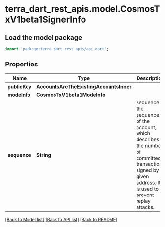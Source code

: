 # terra_dart_rest_apis.model.CosmosTxV1beta1SignerInfo

## Load the model package
```dart
import 'package:terra_dart_rest_apis/api.dart';
```

## Properties
Name | Type | Description | Notes
------------ | ------------- | ------------- | -------------
**publicKey** | [**AccountsAreTheExistingAccountsInner**](AccountsAreTheExistingAccountsInner.md) |  | [optional] 
**modeInfo** | [**CosmosTxV1beta1ModeInfo**](CosmosTxV1beta1ModeInfo.md) |  | [optional] 
**sequence** | **String** | sequence is the sequence of the account, which describes the number of committed transactions signed by a given address. It is used to prevent replay attacks. | [optional] 

[[Back to Model list]](../README.md#documentation-for-models) [[Back to API list]](../README.md#documentation-for-api-endpoints) [[Back to README]](../README.md)


